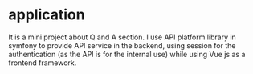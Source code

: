 # application
It is a mini project about Q and A section. I use API platform library in symfony to provide API service in the backend, using session for the authentication (as the API is for the internal use) while using Vue js as a frontend framework.

